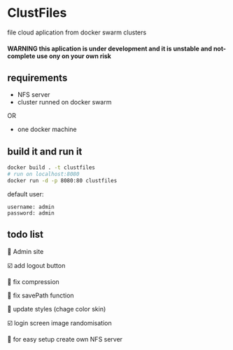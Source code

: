 # ClustFiles
file cloud aplication from docker swarm clusters

#### WARNING this aplication is under development and it is unstable and not-complete use ony on your own risk

## requirements
* NFS server
* cluster runned on docker swarm

OR

* one docker machine

## build it and run it

```sh
docker build . -t clustfiles
# run on localhost:8080
docker run -d -p 8080:80 clustfiles
```

default user:

```
username: admin
password: admin
```

## todo list
:black_square_button: Admin site

:ballot_box_with_check: add logout button

:black_square_button: fix compression

:black_square_button: fix savePath function

:black_square_button: update styles (chage color skin)

:ballot_box_with_check: login screen image randomisation

:black_square_button: for easy setup create own NFS server
